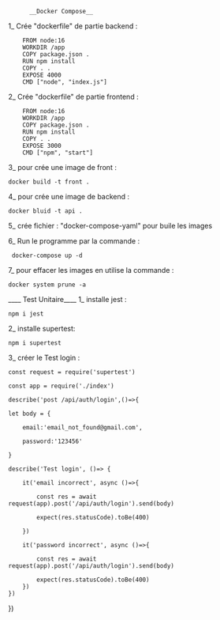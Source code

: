           __Docker Compose__    
1_ Crée "dockerfile" de partie backend :

        FROM node:16
        WORKDIR /app
        COPY package.json .
        RUN npm install
        COPY . .
        EXPOSE 4000
        CMD ["node", "index.js"]

2_ Crée "dockerfile" de partie frontend :

        FROM node:16
        WORKDIR /app
        COPY package.json .
        RUN npm install
        COPY . .
        EXPOSE 3000
        CMD ["npm", "start"]

3_ pour crée une image de front : 

    docker build -t front .

4_ pour crée une image de backend : 

    docker bluid -t api .

5_ crée fichier : "docker-compose-yaml" pour buile les images  

6_ Run le programme par la commande : 

     docker-compose up -d

7_ pour effacer les images en utilise la commande : 

    docker system prune -a

____ Test Unitaire____
1_ installe jest :

    npm i jest

2_ installe supertest:

    npm i supertest

3_ créer le Test login :
    
    const request = require('supertest')

    const app = require('./index')

    describe('post /api/auth/login',()=>{
 
    let body = {
    
        email:'email_not_found@gmail.com',
        
        password:'123456'
        
    }
    
    describe('Test login', ()=> {
    
        it('email incorrect', async ()=>{
        
            const res = await request(app).post('/api/auth/login').send(body)
            
            expect(res.statusCode).toBe(400)
            
        })
        
        it('password incorrect', async ()=>{
        
            const res = await request(app).post('/api/auth/login').send(body)
            
            expect(res.statusCode).toBe(400)
        })
    })

})
